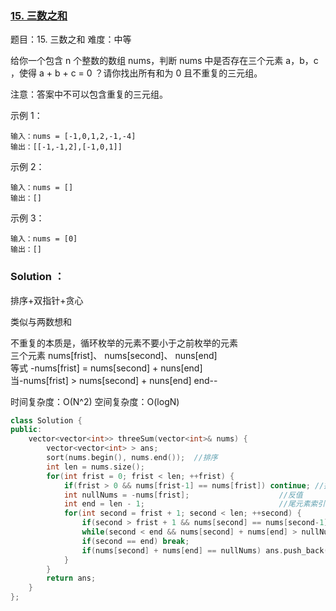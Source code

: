 ### [15. 三数之和](https://leetcode-cn.com/problems/3sum/)

题目：15. 三数之和
难度：中等

给你一个包含 n 个整数的数组 nums，判断 nums 中是否存在三个元素 a，b，c ，使得 a + b + c = 0 ？请你找出所有和为 0 且不重复的三元组。

注意：答案中不可以包含重复的三元组。

 

示例 1：
~~~
输入：nums = [-1,0,1,2,-1,-4]
输出：[[-1,-1,2],[-1,0,1]]
~~~

示例 2：
~~~
输入：nums = []
输出：[]
~~~

示例 3：
~~~
输入：nums = [0]
输出：[]
~~~

### Solution ：

排序+双指针+贪心

类似与两数想和

不重复的本质是，循环枚举的元素不要小于之前枚举的元素   
三个元素 nums[frist]、 nums[second]、 nuns[end]  
等式 -nums[frist] = nums[second] + nuns[end]  
当-nums[frist] > nums[second] + nuns[end]   end--


时间复杂度：O(N^2)
空间复杂度：O(logN)

~~~cpp
class Solution {
public:
    vector<vector<int>> threeSum(vector<int>& nums) {
        vector<vector<int> > ans;
        sort(nums.begin(), nums.end());  //排序
        int len = nums.size();                   
        for(int frist = 0; frist < len; ++frist) {
            if(frist > 0 && nums[frist-1] == nums[frist]) continue; //排除重复
            int nullNums = -nums[frist];                    //反值
            int end = len - 1;                              //尾元素索引
            for(int second = frist + 1; second < len; ++second) {
                if(second > frist + 1 && nums[second] == nums[second-1]) continue;  //排除重复
                while(second < end && nums[second] + nums[end] > nullNums) --end;   //从尾部排除元素
                if(second == end) break;   
                if(nums[second] + nums[end] == nullNums) ans.push_back({nums[frist], nums[second], nums[end]});
            }
        }
        return ans;
    }
};
~~~